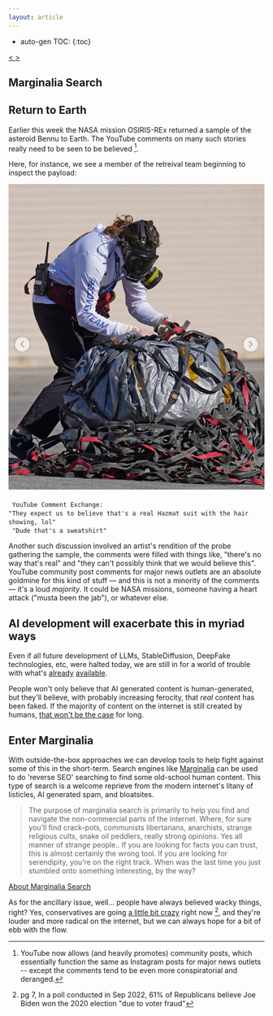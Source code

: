 ```yaml
---
layout: article
---
```

* auto-gen TOC:
{:toc}

<a class="prev" href="/articles/xpev"> < </a>
<a class="next" href="/articles/useyt"> > </a>

## Marginalia Search 

## Return to Earth
Earlier this week the NASA mission OSIRIS-REx returned a sample of the asteroid Bennu to Earth. The YouTube
comments on many such stories really need to be seen to be believed [^1].

Here, for instance, we see a member of the retreival team beginning to inspect the payload:

<div class="pic">      
<a class="contain" href='/img/marg.jpg' target='_blank'><img src='/img/marg.jpg' border='0' alt='IMG-1844'></a>
</div>
<br>
<code style="font-style: italic font-size: small"> YouTube Comment Exchange:<br>"They expect us to believe that's a real Hazmat suit with the hair showing, lol"<br> "Dude that's a sweatshirt"</code>

Another such discussion involved an artist's rendition of the probe gathering the sample, the comments were filled with things like, "there's no way that's real" and "they can't possibly think that we would believe this". YouTube community post comments for major news outlets are an absolute goldmine for this kind of stuff — and this is not a minority of the comments — it's a loud *majority*. It could be NASA missions, someone having a heart attack ("musta been the jab"), or whatever else.
    
## AI development will exacerbate this in myriad ways

Even if all future development of LLMs, StableDiffusion, DeepFake technologies, etc, were halted today, we are still in for a world of trouble with what's [already](https://x.com/8teAPi/status/1706520893621784780?s=20) [available](https://x.com/PatrickJBlum/status/1706354581989626323).

People won't only believe that AI generated content is human-generated, but they'll believe, with probably increasing ferocity, that *real* content has been faked. If the majority of content on the internet is still created by humans, [that won't be the case](https://arstechnica.com/information-technology/2023/09/ai-generated-books-force-amazon-to-cap-ebook-publications-to-3-per-day/) for long.

## Enter Marginalia
      
With outside-the-box approaches we can develop tools to help fight against some of this in the short-term. Search engines like [Marginalia](https://www.marginalia.nu/marginalia-search/about/) can be used to do 'reverse SEO' searching to find some old-school human content. This type of search is a welcome reprieve from the modern internet's litany of listicles, AI generated spam, and bloatsites.

<blockquote>
The purpose of marginalia search is primarily to help you find and navigate the non-commercial parts of the internet. Where, for sure you’ll find crack-pots, communists libertarians, anarchists, strange religious cults, snake oil peddlers, really strong opinions. Yes all manner of strange people.. If you are looking for facts you can trust, this is almost certainly the wrong tool. If you are looking for serendipity, you’re on the right track. When was the last time you just stumbled onto something interesting, by the way?
</blockquote>

[About Marginalia Search](https://www.marginalia.nu/marginalia-search/about/)

As for the ancillary issue, well... people have always believed wacky things, right? Yes, conservatives are going [a little bit crazy](https://www.monmouth.edu/polling-institute/documents/monmouthpoll_us_092722.pdf/) right now [^2], and they're louder and more radical on the internet, but we can always hope for a bit of ebb with the flow.

[^1]: YouTube now allows (and heavily promotes) community posts, which essentially function the same as Instagram posts for major news outlets -- except the comments tend to be even more conspiratorial and deranged.
[^2]: pg 7, In a poll conducted in Sep 2022, 61% of Republicans believe Joe Biden won the 2020 election "due to voter fraud" 

<!-- 
<hr>
<p class="prefs" id="1">
  [1] - YouTube now allows (and heavily promotes) community posts, which
  essentially function the same as
  Instagram posts for major news outlets -- except the comments tend to be even more conspiratorial and
  deranged <a class="inline" href="/articles/marg#fn1ref">↩</a><br>
  [2] - <a id="2"  target="_blank" 
    href="https://www.monmouth.edu/polling-institute/documents/monmouthpoll_us_092722.pdf/">pg 7, In a poll conducted in
    Sep 2022, 61% of Republicans believe Joe Biden won the 2020 election "due to voter fraud" [monmouth.edu]</a> <a
    class="inline" href="/articles/marg#fn2ref">↩</a><br>
</p> -->
